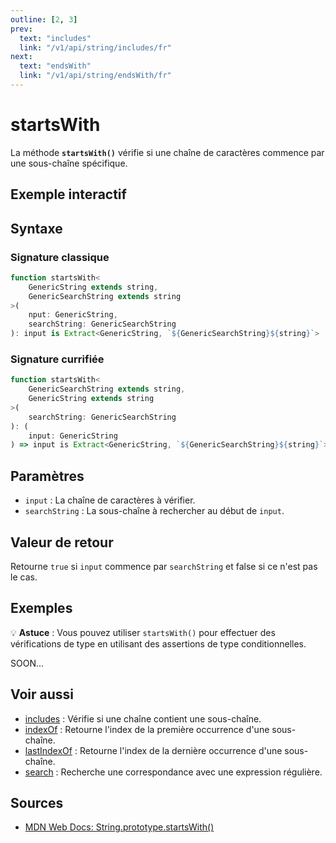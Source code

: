 ```yaml
---
outline: [2, 3]
prev:
  text: "includes"
  link: "/v1/api/string/includes/fr"
next:
  text: "endsWith"
  link: "/v1/api/string/endsWith/fr"
---
```


# startsWith

La méthode **`startsWith()`** vérifie si une chaîne de caractères commence par une sous-chaîne spécifique.

## Exemple interactif

<MonacoTSEditor
  	src="/v1/api/string/startsWith/examples/tryout.doc.ts"
  	majorVersion="v1"
	height="200px"
/>

## Syntaxe

### Signature classique

```typescript
function startsWith<
	GenericString extends string, 
	GenericSearchString extends string
>(
	nput: GenericString, 
	searchString: GenericSearchString
): input is Extract<GenericString, `${GenericSearchString}${string}`>
```

### Signature currifiée

```typescript
function startsWith<
	GenericSearchString extends string, 
	GenericString extends string
>(
	searchString: GenericSearchString
): (
	input: GenericString
) => input is Extract<GenericString, `${GenericSearchString}${string}`>;
```

## Paramètres

- `input` : La chaîne de caractères à vérifier.
- `searchString` : La sous-chaîne à rechercher au début de `input`.

## Valeur de retour

Retourne `true` si `input` commence par `searchString` et false si ce n'est pas le cas.

## Exemples

<MonacoTSEditor
  	src="/v1/api/string/startsWith/examples/typeGuard.doc.ts"
  	majorVersion="v1"
	height="250px"
/>

:bulb: **Astuce** : Vous pouvez utiliser `startsWith()` pour effectuer des vérifications de type en utilisant des assertions de type conditionnelles.

SOON...

## Voir aussi

- [includes](/v1/api/string/includes/fr) : Vérifie si une chaîne contient une sous-chaîne.
- [indexOf](/v1/api/string/indexOf/fr) : Retourne l'index de la première occurrence d'une sous-chaîne.
- [lastIndexOf](/v1/api/string/lastIndexOf/fr) : Retourne l'index de la dernière occurrence d'une sous-chaîne.
- [search](/v1/api/string/search/fr) : Recherche une correspondance avec une expression régulière.

## Sources

- [MDN Web Docs: String.prototype.startsWith()](https://developer.mozilla.org/fr-FR/docs/Web/JavaScript/Reference/Global_Objects/String/startsWith)